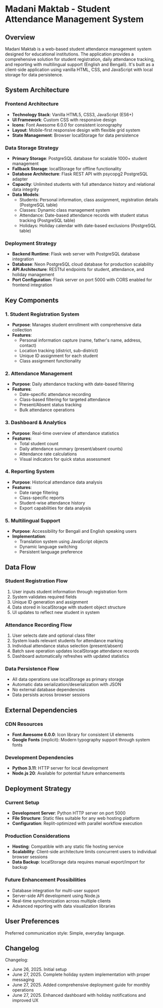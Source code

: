 # Madani Maktab - Student Attendance Management System

## Overview

Madani Maktab is a web-based student attendance management system designed for educational institutions. The application provides a comprehensive solution for student registration, daily attendance tracking, and reporting with multilingual support (English and Bengali). It's built as a client-side application using vanilla HTML, CSS, and JavaScript with local storage for data persistence.

## System Architecture

### Frontend Architecture
- **Technology Stack**: Vanilla HTML5, CSS3, JavaScript (ES6+)
- **UI Framework**: Custom CSS with responsive design
- **Icons**: Font Awesome 6.0.0 for consistent iconography
- **Layout**: Mobile-first responsive design with flexible grid system
- **State Management**: Browser localStorage for data persistence

### Data Storage Strategy
- **Primary Storage**: PostgreSQL database for scalable 1000+ student management
- **Fallback Storage**: localStorage for offline functionality
- **Database Architecture**: Flask REST API with psycopg2 PostgreSQL adapter
- **Capacity**: Unlimited students with full attendance history and relational data integrity
- **Data Models**: 
  - Students: Personal information, class assignment, registration details (PostgreSQL table)
  - Classes: Dynamic class management system
  - Attendance: Date-based attendance records with student status tracking (PostgreSQL table)
  - Holidays: Holiday calendar with date-based exclusions (PostgreSQL table)

### Deployment Strategy
- **Backend Runtime**: Flask web server with PostgreSQL database integration
- **Database**: Neon PostgreSQL cloud database for production scalability
- **API Architecture**: RESTful endpoints for student, attendance, and holiday management
- **Port Configuration**: Flask server on port 5000 with CORS enabled for frontend integration

## Key Components

### 1. Student Registration System
- **Purpose**: Manages student enrollment with comprehensive data collection
- **Features**: 
  - Personal information capture (name, father's name, address, contact)
  - Location tracking (district, sub-district)
  - Unique ID assignment for each student
  - Class assignment functionality

### 2. Attendance Management
- **Purpose**: Daily attendance tracking with date-based filtering
- **Features**:
  - Date-specific attendance recording
  - Class-based filtering for targeted attendance
  - Present/Absent status tracking
  - Bulk attendance operations

### 3. Dashboard & Analytics
- **Purpose**: Real-time overview of attendance statistics
- **Features**:
  - Total student count
  - Daily attendance summary (present/absent counts)
  - Attendance rate calculations
  - Visual indicators for quick status assessment

### 4. Reporting System
- **Purpose**: Historical attendance data analysis
- **Features**:
  - Date range filtering
  - Class-specific reports
  - Student-wise attendance history
  - Export capabilities for data analysis

### 5. Multilingual Support
- **Purpose**: Accessibility for Bengali and English speaking users
- **Implementation**: 
  - Translation system using JavaScript objects
  - Dynamic language switching
  - Persistent language preference

## Data Flow

### Student Registration Flow
1. User inputs student information through registration form
2. System validates required fields
3. Unique ID generation and assignment
4. Data stored in localStorage with student object structure
5. UI updates to reflect new student in system

### Attendance Recording Flow
1. User selects date and optional class filter
2. System loads relevant students for attendance marking
3. Individual attendance status selection (present/absent)
4. Batch save operation updates localStorage attendance records
5. Dashboard automatically refreshes with updated statistics

### Data Persistence Flow
- All data operations use localStorage as primary storage
- Automatic data serialization/deserialization with JSON
- No external database dependencies
- Data persists across browser sessions

## External Dependencies

### CDN Resources
- **Font Awesome 6.0.0**: Icon library for consistent UI elements
- **Google Fonts** (implicit): Modern typography support through system fonts

### Development Dependencies
- **Python 3.11**: HTTP server for local development
- **Node.js 20**: Available for potential future enhancements

## Deployment Strategy

### Current Setup
- **Development Server**: Python HTTP server on port 5000
- **File Structure**: Static files suitable for any web hosting platform
- **Configuration**: Replit-optimized with parallel workflow execution

### Production Considerations
- **Hosting**: Compatible with any static file hosting service
- **Scalability**: Client-side architecture limits concurrent users to individual browser sessions
- **Data Backup**: localStorage data requires manual export/import for backup

### Future Enhancement Possibilities
- Database integration for multi-user support
- Server-side API development using Node.js
- Real-time synchronization across multiple clients
- Advanced reporting with data visualization libraries

## User Preferences

Preferred communication style: Simple, everyday language.

## Changelog

Changelog:
- June 26, 2025. Initial setup
- June 27, 2025. Complete holiday system implementation with proper messaging
- June 27, 2025. Added comprehensive deployment guide for monthly operations
- June 27, 2025. Enhanced dashboard with holiday notifications and improved UX